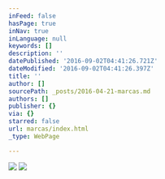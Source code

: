 ```yaml
---
inFeed: false
hasPage: true
inNav: true
inLanguage: null
keywords: []
description: ''
datePublished: '2016-09-02T04:41:26.721Z'
dateModified: '2016-09-02T04:41:26.397Z'
title: ''
author: []
sourcePath: _posts/2016-04-21-marcas.md
authors: []
publisher: {}
via: {}
starred: false
url: marcas/index.html
_type: WebPage

---
```

![](https://the-grid-user-content.s3-us-west-2.amazonaws.com/f23b5852-7615-40fd-8092-c34510fa03db.png)
![](https://the-grid-user-content.s3-us-west-2.amazonaws.com/36a406d9-20b8-4859-920a-67825b404b09.png)